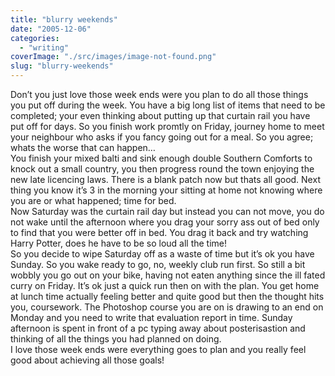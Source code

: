 ```yaml
---
title: "blurry weekends"
date: "2005-12-06"
categories: 
  - "writing"
coverImage: "./src/images/image-not-found.png"
slug: "blurry-weekends"
---
```


Don’t you just love those week ends were you plan to do all those things you put off during the week. You have a big long list of items that need to be completed; your even thinking about putting up that curtain rail you have put off for days. So you finish work promtly on Friday, journey home to meet your neighbour who asks if you fancy going out for a meal. So you agree; whats the worse that can happen…  
You finish your mixed balti and sink enough double Southern Comforts to knock out a small country, you then progress round the town enjoying the new late licencing laws. There is a blank patch now but thats all good. Next thing you know it’s 3 in the morning your sitting at home not knowing where you are or what happened; time for bed.  
Now Saturday was the curtain rail day but instead you can not move, you do not wake until the afternoon where you drag your sorry ass out of bed only to find that you were better off in bed. You drag it back and try watching Harry Potter, does he have to be so loud all the time!  
So you decide to wipe Saturday off as a waste of time but it’s ok you have Sunday. So you wake ready to go, no, weekly club run first. So still a bit wobbly you go out on your bike, having not eaten anything since the ill fated curry on Friday. It’s ok just a quick run then on with the plan. You get home at lunch time actually feeling better and quite good but then the thought hits you, coursework. The Photoshop course you are on is drawing to an end on Monday and you need to write that evaluation report in time. Sunday afternoon is spent in front of a pc typing away about posterisastion and thinking of all the things you had planned on doing.  
I love those week ends were everything goes to plan and you really feel good about achieving all those goals!
